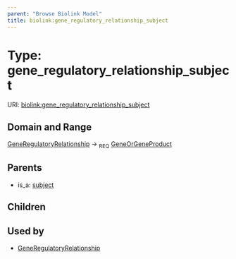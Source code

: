 ```yaml
---
parent: "Browse Biolink Model"
title: biolink:gene_regulatory_relationship_subject
---
```


# Type: gene_regulatory_relationship_subject




URI: [biolink:gene_regulatory_relationship_subject](https://w3id.org/biolink/vocab/gene_regulatory_relationship_subject)



## Domain and Range

[GeneRegulatoryRelationship](GeneRegulatoryRelationship.md) ->  <sub>REQ</sub> [GeneOrGeneProduct](GeneOrGeneProduct.md)

## Parents

 *  is_a: [subject](subject.md)

## Children


## Used by

 * [GeneRegulatoryRelationship](GeneRegulatoryRelationship.md)
